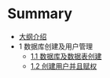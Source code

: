 # Summary

* [大纲介绍](README.md)
* 1 数据库创建及用户管理
    * [1.1 数据库及数据表创建](1/1.md)
    * [1.2 创建用户并且赋权](1/2.md)

